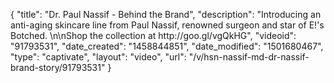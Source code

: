 {
    "title": "Dr. Paul Nassif - Behind the Brand",
    "description": "Introducing an anti-aging skincare line from Paul Nassif, renowned surgeon and star of E!'s Botched. \n\nShop the collection at http:\/\/goo.gl\/vgQkHG",
    "videoid": "91793531",
    "date_created": "1458844851",
    "date_modified": "1501680467",
    "type": "captivate",
    "layout": "video",
    "url": "\/v\/hsn-nassif-md-dr-nassif-brand-story\/91793531"
}